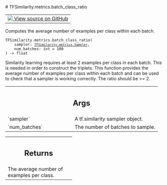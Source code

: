 
<div itemscope itemtype="http://developers.google.com/ReferenceObject">
<meta itemprop="name" content="TFSimilarity.metrics.batch_class_ratio" />
<meta itemprop="path" content="Stable" />
</div>
# TFSimilarity.metrics.batch_class_ratio
<!-- Insert buttons and diff -->
<table class="tfo-notebook-buttons tfo-api nocontent" align="left">
<td>
  <a target="_blank" href="https://github.com/tensorflow/similarity/blob/main/tensorflow_similarity/metrics.py#L413-L439">
    <img src="https://www.tensorflow.org/images/GitHub-Mark-32px.png" />
    View source on GitHub
  </a>
</td>
</table>

Computes the average number of examples per class within each batch.
<pre class="devsite-click-to-copy prettyprint lang-py tfo-signature-link">
<code>TFSimilarity.metrics.batch_class_ratio(
    sampler: <a href="../../TFSimilarity/metrics/Sampler.md"><code>TFSimilarity.metrics.Sampler</code></a>,
    num_batches: int = 100
) -> float
</code></pre>

<!-- Placeholder for "Used in" -->
Similarity learning requires at least 2 examples per class in each batch.
This is needed in order to construct the triplets. This function
provides the average number of examples per class within each batch and
can be used to check that a sampler is working correctly.
The ratio should be >= 2.
<!-- Tabular view -->
 <table class="responsive fixed orange">
<colgroup><col width="214px"><col></colgroup>
<tr><th colspan="2"><h2 class="add-link">Args</h2></th></tr>
<tr>
<td>
`sampler`
</td>
<td>
A tf.similarity sampler object.
</td>
</tr><tr>
<td>
`num_batches`
</td>
<td>
The number of batches to sample.
</td>
</tr>
</table>

<!-- Tabular view -->
 <table class="responsive fixed orange">
<colgroup><col width="214px"><col></colgroup>
<tr><th colspan="2"><h2 class="add-link">Returns</h2></th></tr>
<tr class="alt">
<td colspan="2">
The average number of examples per class.
</td>
</tr>
</table>
